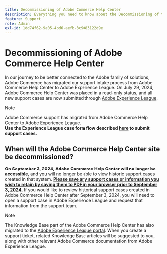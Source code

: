 ```yaml
---
title: Decommissioning of Adobe Commerce Help Center
description: Everything you need to know about the Decommissioning of the Adobe Commerce Help Center site.
feature: Support
role: Admin
exl-id: 1dd74f62-9a05-4bd6-aefb-3c9083122d9e
---
```

# Decommissioning of Adobe Commerce Help Center

In our journey to be better connected to the Adobe family of solutions, Adobe Commerce has migrated our support intake process from Adobe Commerce Help Center to Adobe Experience League.
On July 29, 2024, Adobe Commerce Help Center was placed in a read-only status, and all new support cases are now submitted through [Adobe Experience League](https://experienceleague.adobe.com/). 

>[!NOTE]
>
>Adobe Commerce support has migrated from Adobe Commerce Help Center to Adobe Experience League.<br>**Use the Experience League case form flow described [here](https://experienceleague.adobe.com/en/docs/commerce-knowledge-base/kb/help-center-guide/magento-help-center-user-guide?lang=en#what-is-experience-support) to submit support cases.**

## When will the Adobe Commerce Help Center site be decommissioned?

**On September 3, 2024, Adobe Commerce Help Center will no longer be accessible**, and you will no longer be able to view historic support cases created in that system.
**<u>Please save any support cases or information you wish to retain by saving them to PDF in your browser prior to September 3, 2024.</u>**
If you would like to review historical support cases created in Adobe Commerce Help Center after September 3, 2024, you will need to open a support case in Adobe Experience League and request that information from the support team.

>[!NOTE]
>
>The Knowledge Base part of the Adobe Commerce Help Center has also migrated to the [Adobe Experience League portal](https://experienceleague.adobe.com/). When you create a support ticket, related Knowledge Base articles will be suggested to you, along with other relevant Adobe Commerce documentation from Adobe Experience League.
